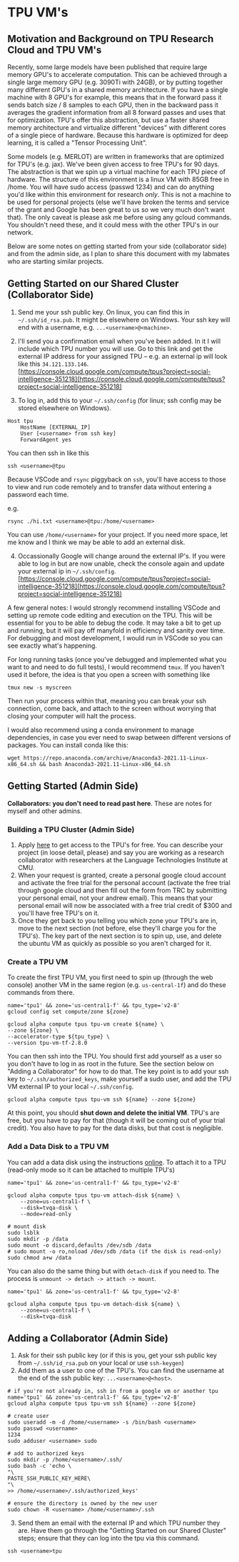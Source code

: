 # TPU VM's
## Motivation and Background on TPU Research Cloud and TPU VM's
Recently, some large models have been published that require large memory GPU's to accelerate computation.  This can be achieved through a single large memory GPU (e.g. 3090Ti with 24GB), or by putting together many different GPU's in a shared memory architecture. If you have a single machine with 8 GPU's for example, this means that in the forward pass it sends batch size / 8 samples to each GPU, then in the backward pass it averages the gradient information from all 8 forward passes and uses that for optimization. TPU's offer this abstraction, but use a faster shared memory architecture and virtualize different "devices" with different cores of a single piece of hardware.  Because this hardware is optimized for deep learning, it is called a "Tensor Processing Unit".

Some models (e.g. MERLOT) are written in frameworks that are optimized for TPU's (e.g. jax).  We've been given access to free TPU's for 90 days.  The abstraction is that we spin up a virtual machine for each TPU piece of hardware. The structure of this environment is a linux VM with 85GB free in /home.  You will have sudo access (passwd 1234) and can do anything you'd like within this environment for research *only*. This is not a machine to be used for personal projects (else we'll have broken the terms and service of the grant and Google has been great to us so we very much don't want that). The only caveat is please ask me before using any gcloud commands. You shouldn't need these, and it could mess with the other TPU's in our network.

Below are some notes on getting started from your side (collaborator side) and from the admin side, as I plan to share this document with my labmates who are starting similar projects.

## Getting Started on our Shared Cluster (Collaborator Side)
1. Send me your ssh public key.  On linux, you can find this in `~/.ssh/id_rsa.pub`.  It might be elsewhere on Windows. Your ssh key will end with a username, e.g. `...<username>@<machine>`.
2. I'll send you a confirmation email when you've been added.  In it I will include which TPU number you will use. Go to this link and get the external IP address for your assigned TPU – e.g. an external ip will look like this `34.121.133.146`.
[https://console.cloud.google.com/compute/tpus?project=social-intelligence-351218](https://console.cloud.google.com/compute/tpus?project=social-intelligence-351218)

3. To log in, add this to your `~/.ssh/config` (for linux; ssh config may be stored elsewhere on Windows).
```
Host tpu
    HostName [EXTERNAL_IP]
    User [<username> from ssh key]
    ForwardAgent yes
```

You can then ssh in like this
```
ssh <username>@tpu
```

Because VSCode and `rsync` piggyback on `ssh`, you'll have access to those to view and run code remotely and to transfer data without entering a password each time.

e.g.
```
rsync ./hi.txt <username>@tpu:/home/<username>
```

You can use `/home/<username>` for your project.  If you need more space, let me know and I think we may be able to add an external disk.

4. Occassionally Google will change around the external IP's. If you were able to log in but are now unable, check the console again and update your external ip in `~/.ssh/config`.
[https://console.cloud.google.com/compute/tpus?project=social-intelligence-351218](https://console.cloud.google.com/compute/tpus?project=social-intelligence-351218)

A few general notes: I would strongly recommend installing VSCode and setting up remote code editing and execution on the TPU.  This will be essential for you to be able to debug the code.  It may take a bit to get up and running, but it will pay off manyfold in efficiency and sanity over time.  For debugging and most development, I would run in VSCode so you can see exactly what's happening.  

For long running tasks (once you've debugged and implemented what you want to and need to do full tests), I would recommend `tmux`.  If you haven't used it before, the idea is that you open a screen with something like
```
tmux new -s myscreen
```

Then run your process within that, meaning you can break your ssh connection, come back, and attach to the screen without worrying that closing your computer will halt the process.

I would also recommend using a conda environment to manage dependencies, in case you ever need to swap between different versions of packages. You can install conda like this:
```
wget https://repo.anaconda.com/archive/Anaconda3-2021.11-Linux-x86_64.sh && bash Anaconda3-2021.11-Linux-x86_64.sh
```

## Getting Started (Admin Side)
**Collaborators: you don't need to read past here**.  These are notes for myself and other admins.

### Building a TPU Cluster (Admin Side)
1. Apply [here](https://sites.research.google/trc/about/) to get access to the TPU's for free. You can describe your project (in loose detail, please) and say you are working as a research collaborator with researchers at the Language Technologies Institute at CMU.
2. When your request is granted, create a personal google cloud account and activate the free trial for the personal account (activate the free trial through google cloud and then fill out the form from TRC by submitting your personal email, not your andrew email).  This means that your personal email will now be associated with a free trial credit of $300 and you'll have free TPU's on it.
3. Once they get back to you telling you which zone your TPU's are in, move to the next section (not before, else they'll charge you for the TPU's). The key part of the next section is to spin up, use, and delete the ubuntu VM as quickly as possible so you aren't charged for it.

### Create a TPU VM
To create the first TPU VM, you first need to spin up (through the web console) another VM in the same region (e.g. `us-central-1f`) and do these commands from there.
```
name='tpu1' && zone='us-central1-f' && tpu_type='v2-8'
gcloud config set compute/zone ${zone}

gcloud alpha compute tpus tpu-vm create ${name} \
--zone ${zone} \
--accelerator-type ${tpu_type} \
--version tpu-vm-tf-2.8.0
```

You can then ssh into the TPU.  You should first add yourself as a user so you don't have to log in as root in the future.  See the section below on "Adding a Collaborator" for how to do that. The key point is to add your ssh key to `~/.ssh/authorized_keys`, make yourself a sudo user, and add the TPU VM external IP to your local `~/.ssh/config`.
```
gcloud alpha compute tpus tpu-vm ssh ${name} --zone ${zone}
```

At this point, you should **shut down and delete the initial VM**.  TPU's are free, but you have to pay for that (though it will be coming out of your trial credit).  You also have to pay for the data disks, but that cost is negligible.

### Add a Data Disk to a TPU VM
You can add a data disk using the instructions [online](https://cloud.google.com/compute/docs/disks/add-persistent-disk).  To attach it to a TPU (read-only mode so it can be attached to multiple TPU's)
```
name='tpu1' && zone='us-central1-f' && tpu_type='v2-8'

gcloud alpha compute tpus tpu-vm attach-disk ${name} \
    --zone=us-central1-f \
    --disk=tvqa-disk \
    --mode=read-only

# mount disk
sudo lsblk
sudo mkdir -p /data
sudo mount -o discard,defaults /dev/sdb /data
# sudo mount -o ro,noload /dev/sdb /data (if the disk is read-only)
sudo chmod a+w /data
```

You can also do the same thing but with `detach-disk` if you need to. The process is `unmount -> detach -> attach -> mount`.

```
name='tpu1' && zone='us-central1-f' && tpu_type='v2-8'

gcloud alpha compute tpus tpu-vm detach-disk ${name} \
    --zone=us-central1-f \
    --disk=tvqa-disk 
```



## Adding a Collaborator (Admin Side)
1. Ask for their ssh public key (or if this is you, get your ssh public key from `~/.ssh/id_rsa.pub` on your local or use `ssh-keygen`)
2. Add them as a user to one of the TPU's. You can find the username at the end of the ssh public key: `...<username>@<host>`. 

```
# if you're not already in, ssh in from a google vm or another tpu
name='tpu1' && zone='us-central1-f' && tpu_type='v2-8'
gcloud alpha compute tpus tpu-vm ssh ${name} --zone ${zone}

# create user
sudo useradd -m -d /home/<username> -s /bin/bash <username>
sudo passwd <username>
1234
sudo adduser <username> sudo

# add to authorized keys
sudo mkdir -p /home/<username>/.ssh/
sudo bash -c 'echo \
"\
PASTE_SSH_PUBLIC_KEY_HERE\
"\
>> /home/<username>/.ssh/authorized_keys'

# ensure the directory is owned by the new user
sudo chown -R <username> /home/<username>/.ssh
```

3. Send them an email with the external IP and which TPU number they are. Have them go through the "Getting Started on our Shared Cluster" steps; ensure that they can log into the tpu via this command.
```
ssh <username>tpu
```

